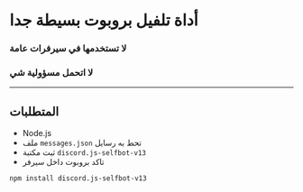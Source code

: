 # أداة تلفيل بروبوت بسيطة جدا

### لا تستخدمها في سيرفرات عامة

### لا اتحمل مسؤولية شي 
---


## المتطلبات

- Node.js
- ملف `messages.json` تحط به رسايل
- ثبت مكتبة `discord.js-selfbot-v13`
- تاكد بروبوت داخل سيرفر
```bash
npm install discord.js-selfbot-v13
